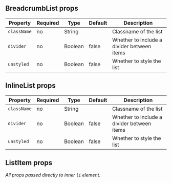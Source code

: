 ## BreadcrumbList props

Property    | Required | Type | Default | Description
------------|----------|------|---------|------------
`className` | no | String  |       | Classname of the list
`divider`   | no | Boolean | false | Whether to include a divider between items
`unstyled`  | no | Boolean | false | Whether to style the list

## InlineList props

Property    | Required | Type | Default | Description
------------|----------|------|---------|------------
`className` | no | String  |       | Classname of the list
`divider`   | no | Boolean | false | Whether to include a divider between items
`unstyled`  | no | Boolean | false | Whether to style the list

## ListItem props

_All props passed directly to inner `li` element._